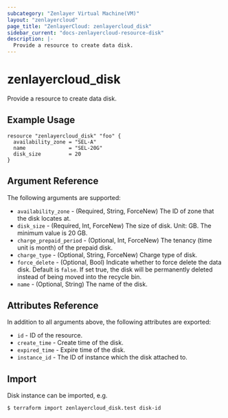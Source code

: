 ```yaml
---
subcategory: "Zenlayer Virtual Machine(VM)"
layout: "zenlayercloud"
page_title: "ZenlayerCloud: zenlayercloud_disk"
sidebar_current: "docs-zenlayercloud-resource-disk"
description: |-
  Provide a resource to create data disk.
---
```


# zenlayercloud_disk

Provide a resource to create data disk.

## Example Usage

```hcl
resource "zenlayercloud_disk" "foo" {
  availability_zone = "SEL-A"
  name              = "SEL-20G"
  disk_size         = 20
}
```

## Argument Reference

The following arguments are supported:

* `availability_zone` - (Required, String, ForceNew) The ID of zone that the disk locates at.
* `disk_size` - (Required, Int, ForceNew) The size of disk. Unit: GB. The minimum value is 20 GB.
* `charge_prepaid_period` - (Optional, Int, ForceNew) The tenancy (time unit is month) of the prepaid disk.
* `charge_type` - (Optional, String, ForceNew) Charge type of disk.
* `force_delete` - (Optional, Bool) Indicate whether to force delete the data disk. Default is `false`. If set true, the disk will be permanently deleted instead of being moved into the recycle bin.
* `name` - (Optional, String) The name of the disk.

## Attributes Reference

In addition to all arguments above, the following attributes are exported:

* `id` - ID of the resource.
* `create_time` - Create time of the disk.
* `expired_time` - Expire time of the disk.
* `instance_id` - The ID of instance which the disk attached to.


## Import

Disk instance can be imported, e.g.

```
$ terraform import zenlayercloud_disk.test disk-id
```

